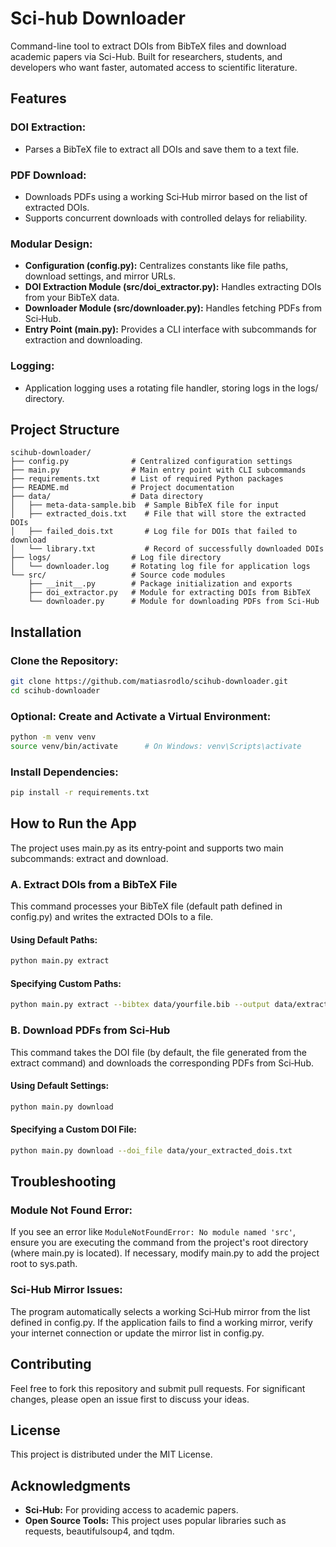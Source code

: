 # Sci-hub Downloader

Command-line tool to extract DOIs from BibTeX files and download academic papers via Sci-Hub. Built for researchers, students, and developers who want faster, automated access to scientific literature.

## Features

### DOI Extraction:

- Parses a BibTeX file to extract all DOIs and save them to a text file.

### PDF Download:

- Downloads PDFs using a working Sci‑Hub mirror based on the list of extracted DOIs.
- Supports concurrent downloads with controlled delays for reliability.

### Modular Design:

- **Configuration (config.py):** Centralizes constants like file paths, download settings, and mirror URLs.
- **DOI Extraction Module (src/doi_extractor.py):** Handles extracting DOIs from your BibTeX data.
- **Downloader Module (src/downloader.py):** Handles fetching PDFs from Sci‑Hub.
- **Entry Point (main.py):** Provides a CLI interface with subcommands for extraction and downloading.

### Logging:

- Application logging uses a rotating file handler, storing logs in the logs/ directory.

## Project Structure

```
scihub-downloader/
├── config.py              # Centralized configuration settings
├── main.py                # Main entry point with CLI subcommands
├── requirements.txt       # List of required Python packages
├── README.md              # Project documentation
├── data/                  # Data directory
│   ├── meta-data-sample.bib  # Sample BibTeX file for input
│   ├── extracted_dois.txt    # File that will store the extracted DOIs
│   ├── failed_dois.txt       # Log file for DOIs that failed to download
│   └── library.txt           # Record of successfully downloaded DOIs
├── logs/                  # Log file directory
│   └── downloader.log     # Rotating log file for application logs
└── src/                   # Source code modules
    ├── __init__.py        # Package initialization and exports
    ├── doi_extractor.py   # Module for extracting DOIs from BibTeX
    └── downloader.py      # Module for downloading PDFs from Sci-Hub
```

## Installation

### Clone the Repository:

```bash
git clone https://github.com/matiasrodlo/scihub-downloader.git
cd scihub-downloader
```

### Optional: Create and Activate a Virtual Environment:

```bash
python -m venv venv
source venv/bin/activate      # On Windows: venv\Scripts\activate
```

### Install Dependencies:

```bash
pip install -r requirements.txt
```

## How to Run the App

The project uses main.py as its entry‑point and supports two main subcommands: extract and download.

### A. Extract DOIs from a BibTeX File

This command processes your BibTeX file (default path defined in config.py) and writes the extracted DOIs to a file.

#### Using Default Paths:

```bash
python main.py extract
```

#### Specifying Custom Paths:

```bash
python main.py extract --bibtex data/yourfile.bib --output data/extracted_dois.txt
```

### B. Download PDFs from Sci‑Hub

This command takes the DOI file (by default, the file generated from the extract command) and downloads the corresponding PDFs from Sci‑Hub.

#### Using Default Settings:

```bash
python main.py download
```

#### Specifying a Custom DOI File:

```bash
python main.py download --doi_file data/your_extracted_dois.txt
```

## Troubleshooting

### Module Not Found Error:

If you see an error like `ModuleNotFoundError: No module named 'src'`, ensure you are executing the command from the project's root directory (where main.py is located). If necessary, modify main.py to add the project root to sys.path.

### Sci-Hub Mirror Issues:

The program automatically selects a working Sci‑Hub mirror from the list defined in config.py. If the application fails to find a working mirror, verify your internet connection or update the mirror list in config.py.

## Contributing

Feel free to fork this repository and submit pull requests. For significant changes, please open an issue first to discuss your ideas.

## License

This project is distributed under the MIT License.

## Acknowledgments

- **Sci‑Hub:** For providing access to academic papers.
- **Open Source Tools:** This project uses popular libraries such as requests, beautifulsoup4, and tqdm.
